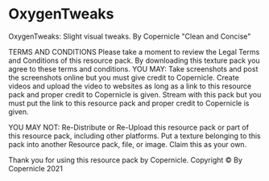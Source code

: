 # OxygenTweaks
OxygenTweaks: Slight visual tweaks. By Copernicle "Clean and Concise"

TERMS AND CONDITIONS Please take a moment to review the Legal Terms and Conditions of this resource pack. By downloading this texture pack you agree to these terms and conditions. 
YOU MAY: 
Take screenshots and post the screenshots online but you must give credit to Copernicle. Create videos and upload the video to websites as long as a link to this resource pack and proper credit to Copernicle is given. Stream with this pack but you must put the link to this resource pack and proper credit to Copernicle is given.

YOU MAY NOT: 
Re-Distribute or Re-Upload this resource pack or part of this resource pack, including other platforms. Put a texture belonging to this pack into another Resource pack, file, or image. Claim this as your own.

Thank you for using this resource pack by Copernicle. 
Copyright © By Copernicle 2021
